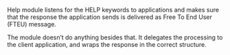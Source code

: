 Help module listens for the HELP keywords to applications and makes sure
that the response the application sends is delivered as Free To End User
(FTEU) message.

The module doesn’t do anything besides that. It delegates the processing
to the client application, and wraps the response in the correct
structure.
